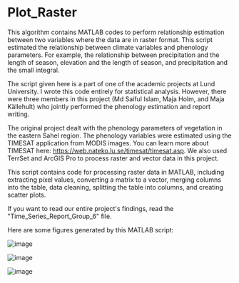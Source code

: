 # Plot_Raster
This algorithm contains MATLAB codes to perform relationship estimation between two variables where the data are in raster format. This script estimated the relationship between climate variables and phenology parameters. For example, the relationship between precipitation and the length of season, elevation and the length of season, and precipitation and the small integral.

The script given here is a part of one of the academic projects at Lund University. I wrote this code entirely for statistical analysis. However, there were three members in this project (Md Saiful Islam, Maja Holm, and Maja Källehult) who jointly performed the phenology estimation and report writing. 

The original project dealt with the phenology parameters of vegetation in the eastern Sahel region. The phenology variables were estimated using the TIMESAT application from MODIS images. You can learn more about TIMESAT here: https://web.nateko.lu.se/timesat/timesat.asp. We also used TerrSet and ArcGIS Pro to process raster and vector data in this project.

This script contains code for processing raster data in MATLAB, including extracting pixel values, converting a matrix to a vector, merging columns into the table, data cleaning, splitting the table into columns, and creating scatter plots.

If you want to read our entire project's findings, read the "Time_Series_Report_Group_6" file.

Here are some figures generated by this MATLAB script:

![image](https://github.com/mds-islam/Plot_Raster/assets/158111120/b466b195-7a58-468c-a376-b57fe44e68a3)

![image](https://github.com/mds-islam/Plot_Raster/assets/158111120/380c1986-b7ea-45bc-97bd-63ff9cf20a68)

![image](https://github.com/mds-islam/Plot_Raster/assets/158111120/b15c7e07-9408-4016-88e6-c9bab0985cba)










